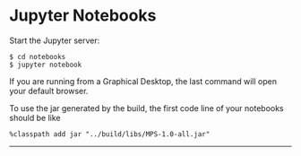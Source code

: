 # Jupyter Notebooks

Start the Jupyter server:
```
$ cd notebooks
$ jupyter notebook
```
If you are running from a Graphical Desktop, the last command will open your default browser.

To use the jar generated by the build, the first code line of your notebooks should be like
```
%classpath add jar "../build/libs/MPS-1.0-all.jar"
```


--- 